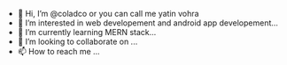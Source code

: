 - 👋 Hi, I’m @coladco or you can call me yatin vohra
- 👀 I’m interested in web developement and android app developement...
- 🌱 I’m currently learning MERN stack...
- 💞️ I’m looking to collaborate on ...
- 📫 How to reach me ...

<!---
coladco/coladco is a ✨ special ✨ repository because its `README.md` (this file) appears on your GitHub profile.
You can click the Preview link to take a look at your changes.
--->
